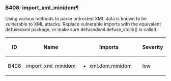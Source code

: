 ### B408: import\_xml\_minidom<a href="#b408-import-xml-minidom" class="headerlink" title="Permalink to this headline">¶</a>

Using various methods to parse untrusted XML data is known to be
vulnerable to XML attacks. Replace vulnerable imports with the
equivalent defusedxml package, or make sure defusedxml.defuse\_stdlib()
is called.

<table class="docutils align-default">
<colgroup>
<col style="width: 8%" />
<col style="width: 28%" />
<col style="width: 49%" />
<col style="width: 15%" />
</colgroup>
<thead>
<tr class="header row-odd">
<th class="head"><p>ID</p></th>
<th class="head"><p>Name</p></th>
<th class="head"><p>Imports</p></th>
<th class="head"><p>Severity</p></th>
</tr>
</thead>
<tbody>
<tr class="odd row-even">
<td><p>B408</p></td>
<td><p>import_xml_minidom</p></td>
<td><ul>
<li><p>xml.dom.minidom</p></li>
</ul></td>
<td><p>low</p></td>
</tr>
</tbody>
</table>
